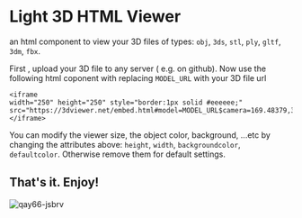 # Light 3D HTML Viewer
an html component to view your 3D files of types: `obj`, `3ds`, `stl`, `ply`, `gltf`, `3dm`, `fbx`. 

First , upload your 3D file to any server ( e.g. on github). Now use the following html coponent with replacing `MODEL_URL` with your 3D file url

```
<iframe
width="250" height="250" style="border:1px solid #eeeeee;"
src="https://3dviewer.net/embed.html#model=MODEL_URL$camera=169.48379,370.18722,427.39485,255.46234,255.54915,255.43774,0.00000,1.00000,0.00000,45.00000$cameramode=perspective$envsettings=fishermans_bastion,off$backgroundcolor=255,255,255,255$defaultcolor=200,200,200$edgesettings=off,0,0,0,1">
</iframe>
```
You can modify the viewer size, the object color, background, ...etc by changing the attributes above: `height`, `width`, `backgroundcolor`, `defaultcolor`. Otherwise remove them for default settings.

## That's it. Enjoy!
![qay66-jsbrv](https://user-images.githubusercontent.com/26301932/209533463-43d2c736-eb44-4781-ac3e-39e66bbdd950.gif)
